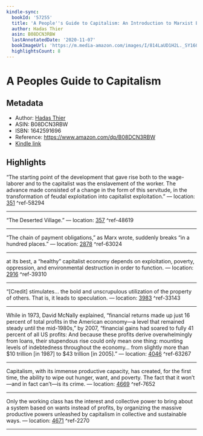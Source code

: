 ```yaml
---
kindle-sync:
  bookId: '57255'
  title: 'A People''s Guide to Capitalism: An Introduction to Marxist Economics'
  author: Hadas Thier
  asin: B08DCN3RBW
  lastAnnotatedDate: '2020-11-07'
  bookImageUrl: 'https://m.media-amazon.com/images/I/814LaUD1H2L._SY160.jpg'
  highlightsCount: 8
---
```

# A Peoples Guide to Capitalism
## Metadata
* Author: [Hadas Thier](https://www.amazon.com/Hadas-Thier/e/B07Z4G9WSD/ref=dp_byline_cont_ebooks_1)
* ASIN: B08DCN3RBW
* ISBN: 1642591696
* Reference: https://www.amazon.com/dp/B08DCN3RBW
* [Kindle link](kindle://book?action=open&asin=B08DCN3RBW)

## Highlights
“The starting point of the development that gave rise both to the wage-laborer and to the capitalist was the enslavement of the worker. The advance made consisted of a change in the form of this servitude, in the transformation of feudal exploitation into capitalist exploitation.” — location: [351](kindle://book?action=open&asin=B08DCN3RBW&location=351) ^ref-58294

---
“The Deserted Village.” — location: [357](kindle://book?action=open&asin=B08DCN3RBW&location=357) ^ref-48619

---
“The chain of payment obligations,” as Marx wrote, suddenly breaks “in a hundred places.” — location: [2878](kindle://book?action=open&asin=B08DCN3RBW&location=2878) ^ref-63024

---
at its best, a “healthy” capitalist economy depends on exploitation, poverty, oppression, and environmental destruction in order to function. — location: [2916](kindle://book?action=open&asin=B08DCN3RBW&location=2916) ^ref-39310

---
“[Credit] stimulates… the bold and unscrupulous utilization of the property of others. That is, it leads to speculation. — location: [3983](kindle://book?action=open&asin=B08DCN3RBW&location=3983) ^ref-33143

---
While in 1973, David McNally explained, “financial returns made up just 16 percent of total profits in the American economy—a level that remained steady until the mid-1980s,” by 2007, “financial gains had soared to fully 41 percent of all US profits: And because these profits derive overwhelmingly from loans, their stupendous rise could only mean one thing: mounting levels of indebtedness throughout the economy… from slightly more than $10 trillion [in 1987] to $43 trillion [in 2005].” — location: [4046](kindle://book?action=open&asin=B08DCN3RBW&location=4046) ^ref-63267

---
Capitalism, with its immense productive capacity, has created, for the first time, the ability to wipe out hunger, want, and poverty. The fact that it won’t—and in fact can’t—is its crime. — location: [4669](kindle://book?action=open&asin=B08DCN3RBW&location=4669) ^ref-7652

---
Only the working class has the interest and collective power to bring about a system based on wants instead of profits, by organizing the massive productive powers unleashed by capitalism in collective and sustainable ways. — location: [4671](kindle://book?action=open&asin=B08DCN3RBW&location=4671) ^ref-2270

---
